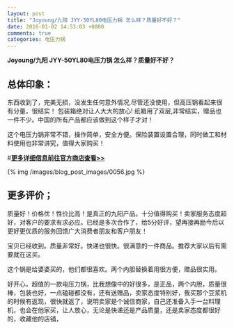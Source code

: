 ```yaml
---
layout: post
title: "Joyoung/九阳 JYY-50YL80电压力锅 怎么样？质量好不好？"
date: 2016-01-02 14:53:03 +0800
comments: true
categories: 电压力锅
---
```


**Joyoung/九阳 JYY-50YL80电压力锅 怎么样？质量好不好？**

## 总体印象：

东西收到了，完美无损，没发生任何意外情况,尽管还没使用，但高压锅看起来很有分量，很结实！
包装箱绝对让人大大的放心! 纸箱用了双层,非常结实，赠品也一件不少。中国的所有产品都应该做到这个样子才对！

这个电压力锅非常不错，操作简单，安全方便。保险装置设置合理，同时做工和材料使用也非常讲究，值得大家购买！

#[**更多详细信息前往官方商店查看>>**](http://redirect.simba.taobao.com/rd?w=unionnojs&f=http%3A%2F%2Fai.taobao.com%2Fauction%2Fedetail.htm%3Fe%3DXco%252FWxyUAYXuDAZjWhpTWM3cHOx9ijU426Py%252Fw4cGTlBWJVBnwmj7tnO073KpEUuesayvrQ7hvkEwiwEAUVRm%252BkhmNFX%252F3dHWvA9v2QHrugIdF8vpPzQmyxkRCTGouB6EXX6xukalL5F8JeMkckChw%253D%253D%26ptype%3D100010%26from%3Dbasic&k=5ccfdb950740ca16&c=un&b=alimm_0&p=mm_109581374_12296429_46532450)

<!--More-->

{% img /images/blog_post_images/0056.jpg %}

## 更多评价；

质量好！价格优！性价比高！是真正的九阳产品。十分值得购买！卖家服务态度超好，对客户的要求有求必应。已经是多次合作了，给5分好评，望再接再励今后以更好更优质的服务回馈广大消费者朋友和客户朋友！

宝贝已经收到。质量非常好。快递也很快。很满意的一件商品。推荐大家以后有需要就在这买。

这个锅是给婆婆买的，他们都很喜欢。两个内胆替换着用很方便，赠品很实用。

好开心，超值的一款电压力锅，比我想像中的好很多，是正品，两个内胆，质量很棒，包装也好，一点磕碰都没有，还有送赠品，卖家态度特别好，我买那个豆浆机的时候有返现，很快就返了，说明卖家是个诚信商家，自己还准备入手一台料理机，也会在他家买，让人放心，无论是快递还是产品质量，还是卖家态度都很好的，收藏他的店铺，